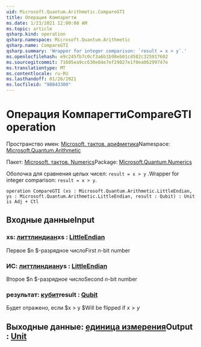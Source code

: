 ```yaml
---
uid: Microsoft.Quantum.Arithmetic.CompareGTI
title: Операция Компарегти
ms.date: 1/23/2021 12:00:00 AM
ms.topic: article
qsharp.kind: operation
qsharp.namespace: Microsoft.Quantum.Arithmetic
qsharp.name: CompareGTI
qsharp.summary: 'Wrapper for integer comparison: `result = x > y`.'
ms.openlocfilehash: e9c245fb7c0cf3a6b1b98eb01cd582c325917602
ms.sourcegitcommit: 71605ea9cc630e84e7ef29027e1f0ea06299747e
ms.translationtype: MT
ms.contentlocale: ru-RU
ms.lasthandoff: 01/26/2021
ms.locfileid: "98843300"
---
```

# <a name="comparegti-operation"></a><span data-ttu-id="16350-102">Операция Компарегти</span><span class="sxs-lookup"><span data-stu-id="16350-102">CompareGTI operation</span></span>

<span data-ttu-id="16350-103">Пространство имен: [Microsoft. тактов. арифметика](xref:Microsoft.Quantum.Arithmetic)</span><span class="sxs-lookup"><span data-stu-id="16350-103">Namespace: [Microsoft.Quantum.Arithmetic](xref:Microsoft.Quantum.Arithmetic)</span></span>

<span data-ttu-id="16350-104">Пакет: [Microsoft. тактов. Numerics](https://nuget.org/packages/Microsoft.Quantum.Numerics)</span><span class="sxs-lookup"><span data-stu-id="16350-104">Package: [Microsoft.Quantum.Numerics](https://nuget.org/packages/Microsoft.Quantum.Numerics)</span></span>


<span data-ttu-id="16350-105">Оболочка для сравнения целых чисел: `result = x > y` .</span><span class="sxs-lookup"><span data-stu-id="16350-105">Wrapper for integer comparison: `result = x > y`.</span></span>

```qsharp
operation CompareGTI (xs : Microsoft.Quantum.Arithmetic.LittleEndian, ys : Microsoft.Quantum.Arithmetic.LittleEndian, result : Qubit) : Unit is Adj + Ctl
```


## <a name="input"></a><span data-ttu-id="16350-106">Входные данные</span><span class="sxs-lookup"><span data-stu-id="16350-106">Input</span></span>

### <a name="xs--littleendian"></a><span data-ttu-id="16350-107">xs: [литтлиндиан](xref:Microsoft.Quantum.Arithmetic.LittleEndian)</span><span class="sxs-lookup"><span data-stu-id="16350-107">xs : [LittleEndian](xref:Microsoft.Quantum.Arithmetic.LittleEndian)</span></span>

<span data-ttu-id="16350-108">Первое $n $-разрядное число</span><span class="sxs-lookup"><span data-stu-id="16350-108">First $n$-bit number</span></span>


### <a name="ys--littleendian"></a><span data-ttu-id="16350-109">ИС: [литтлиндиан](xref:Microsoft.Quantum.Arithmetic.LittleEndian)</span><span class="sxs-lookup"><span data-stu-id="16350-109">ys : [LittleEndian](xref:Microsoft.Quantum.Arithmetic.LittleEndian)</span></span>

<span data-ttu-id="16350-110">Второе $n $-разрядное число</span><span class="sxs-lookup"><span data-stu-id="16350-110">Second $n$-bit number</span></span>


### <a name="result--qubit"></a><span data-ttu-id="16350-111">результат: [кубит](xref:microsoft.quantum.lang-ref.qubit)</span><span class="sxs-lookup"><span data-stu-id="16350-111">result : [Qubit](xref:microsoft.quantum.lang-ref.qubit)</span></span>

<span data-ttu-id="16350-112">Будет отражено, если $x > y $</span><span class="sxs-lookup"><span data-stu-id="16350-112">Will be flipped if $x > y$</span></span>



## <a name="output--unit"></a><span data-ttu-id="16350-113">Выходные данные: [единица измерения](xref:microsoft.quantum.lang-ref.unit)</span><span class="sxs-lookup"><span data-stu-id="16350-113">Output : [Unit](xref:microsoft.quantum.lang-ref.unit)</span></span>

